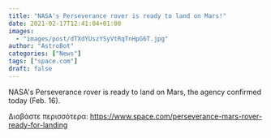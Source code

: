 ```yaml
---
title: "NASA's Perseverance rover is ready to land on Mars!"
date: 2021-02-17T12:41:04+01:00
images:
  - "images/post/dTXdYUszYSyVtRqTnHpG6T.jpg"
author: "AstroBot"
categories: ["News"]
tags: ["space.com"]
draft: false
---
```


NASA's Perseverance rover is ready to land on Mars, the agency confirmed today (Feb. 16). 

Διαβάστε περισσότερα: https://www.space.com/perseverance-mars-rover-ready-for-landing
